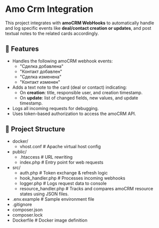 # Amo Crm Integration

This project integrates with **amoCRM WebHooks** to automatically handle and log specific events like **deal/contact creation or updates**, and post textual notes to the related cards accordingly.

## 📌 Features

- Handles the following amoCRM webhook events:
    - "Сделка добавлена"
    - "Контакт добавлен"
    - "Сделка изменена"
    - "Контакт изменен"
- Adds a text note to the card (deal or contact) indicating:
    - On **creation**: title, responsible user, and creation timestamp.
    - On **update**: list of changed fields, new values, and update timestamp.
- Logs all incoming requests for debugging.
- Uses token-based authorization to access the amoCRM API.

## 📁 Project Structure

- docker/ 
  - vhost.conf # Apache virtual host config
- public/
  - .htaccess # URL rewriting
  - index.php # Entry point for web requests 
- src/
  - auth.php # Token exchange & refresh logic
  - hook_handler.php # Processes incoming webhooks
  - logger.php # Logs request data to console
  - resource_handler.php # Tracks and compares amoCRM resource states using JSON files.
- .env.example # Sample environment file
- .gitignore
- composer.json
- composer.lock
- Dockerfile # Docker image definition